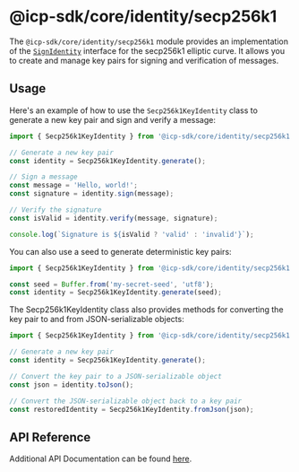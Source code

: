 # @icp-sdk/core/identity/secp256k1

The `@icp-sdk/core/identity/secp256k1` module provides an implementation of the [`SignIdentity`](https://js.icp.build/core/latest/libs/agent/api/classes/signidentity/) interface for the secp256k1 elliptic curve. It allows you to create and manage key pairs for signing and verification of messages.

## Usage

Here's an example of how to use the `Secp256k1KeyIdentity` class to generate a new key pair and sign and verify a message:

```ts
import { Secp256k1KeyIdentity } from '@icp-sdk/core/identity/secp256k1';

// Generate a new key pair
const identity = Secp256k1KeyIdentity.generate();

// Sign a message
const message = 'Hello, world!';
const signature = identity.sign(message);

// Verify the signature
const isValid = identity.verify(message, signature);

console.log(`Signature is ${isValid ? 'valid' : 'invalid'}`);
```

You can also use a seed to generate deterministic key pairs:

```ts
import { Secp256k1KeyIdentity } from '@icp-sdk/core/identity/secp256k1';

const seed = Buffer.from('my-secret-seed', 'utf8');
const identity = Secp256k1KeyIdentity.generate(seed);
```

The Secp256k1KeyIdentity class also provides methods for converting the key pair to and from JSON-serializable objects:

```ts
import { Secp256k1KeyIdentity } from '@icp-sdk/core/identity/secp256k1';

// Generate a new key pair
const identity = Secp256k1KeyIdentity.generate();

// Convert the key pair to a JSON-serializable object
const json = identity.toJson();

// Convert the JSON-serializable object back to a key pair
const restoredIdentity = Secp256k1KeyIdentity.fromJson(json);
```

## API Reference

Additional API Documentation can be found [here](https://js.icp.build/core/latest/libs/identity-secp256k1/api/).
